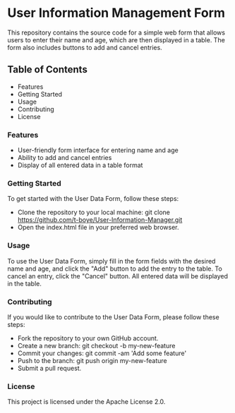 # User Information Management Form
This repository contains the source code for a simple web form that allows users to enter their name and age, which are then displayed in a table. The form also includes buttons to add and cancel entries.

## Table of Contents
* Features
* Getting Started
* Usage
* Contributing
* License


### Features
* User-friendly form interface for entering name and age
* Ability to add and cancel entries
* Display of all entered data in a table format

### Getting Started
To get started with the User Data Form, follow these steps:

* Clone the repository to your local machine: git clone https://github.com/t-boye/User-Information-Manager.git
* Open the index.html file in your preferred web browser.

### Usage
To use the User Data Form, simply fill in the form fields with the desired name and age, and click the "Add" button to add the entry to the table. To cancel an entry, click the "Cancel" button. All entered data will be displayed in the table.

### Contributing
If you would like to contribute to the User Data Form, please follow these steps:

- Fork the repository to your own GitHub account.
- Create a new branch: git checkout -b my-new-feature
- Commit your changes: git commit -am 'Add some feature'
- Push to the branch: git push origin my-new-feature
- Submit a pull request.

### License
This project is licensed under the Apache License 2.0.
